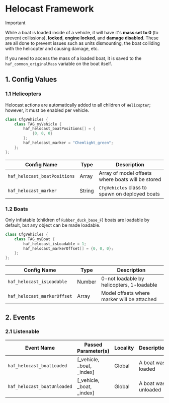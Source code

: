 # Helocast Framework

>[!IMPORTANT]
> While a boat is loaded inside of a vehicle, it will have it's **mass set to 0** (to prevent collissions), **locked**, **engine locked**, and **damage disabled**. These are all done to prevent issues such as units dismounting, the boat colliding with the helicopter and causing damage, etc.

If you need to access the mass of a loaded boat, it is saved to the `haf_common_originalMass` variable on the boat itself.

## 1. Config Values
### 1.1 Helicopters
Helocast actions are automatically added to all children of `Helicopter`; however, it must be enabled per vehicle.

```cpp
class CfgVehicles {
    class TAG_myVehicle {
        haf_helocast_boatPositions[] = {
            {0, 0, 0}
        };
        haf_helocast_marker = "Chemlight_green";
    };
};
```

| Config Name                  | Type   | Description                                       |
| ---------------------------- | ------ | ------------------------------------------------- |
| `haf_helocast_boatPositions` | Array  | Array of model offsets where boats will be stored |
| `haf_helocast_marker`        | String | `CfgVehicles` class to spawn on deployed boats    |

### 1.2 Boats
Only inflatable (children of `Rubber_duck_base_F`) boats are loadable by default, but any object can be made loadable.

```cpp
class CfgVehicles {
    class TAG_myBoat {
        haf_helocast_isLoadable = 1;
        haf_helocast_markerOffset[] = {0, 0, 0};
    };
};
```

| Config Name                 | Type   | Description                                 |
| --------------------------- | ------ | ------------------------------------------- |
| `haf_helocast_isLoadable`   | Number | 0-not loadable by helicopters, 1-loadable   |
| `haf_helocast_markerOffset` | Array  | Model offsets where marker will be attached |

## 2. Events
### 2.1 Listenable
| Event Name                  | Passed Parameter(s)       | Locality | Description         |
| --------------------------- | ------------------------- | -------- | ------------------- |
| `haf_helocast_boatLoaded`   | [_vehicle, _boat, _index] | Global   | A boat was loaded   |
| `haf_helocast_boatUnloaded` | [_vehicle, _boat, _index] | Global   | A boat was unloaded |